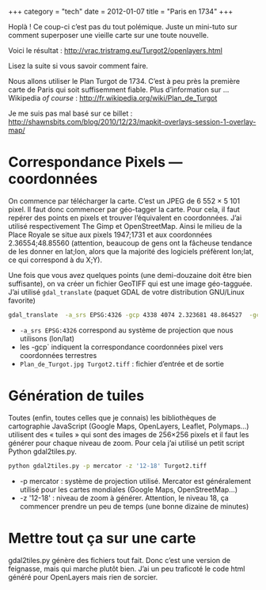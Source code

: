 +++
category = "tech"
date = 2012-01-07
title = "Paris en 1734"
+++

Hoplà ! Ce coup-ci c’est pas du tout polémique. Juste un mini-tuto sur
comment superposer une vieille carte sur une toute nouvelle.

Voici le résultat : <http://vrac.tristramg.eu/Turgot2/openlayers.html>

Lisez la suite si vous savoir comment faire.

Nous allons utiliser le Plan Turgot de 1734. C’est à peu près la
première carte de Paris qui soit suffisemment fiable. Plus
d’information sur ... Wikipedia *of course* :
<http://fr.wikipedia.org/wiki/Plan_de_Turgot>

Je me suis pas mal basé sur ce billet :
<http://shawnsbits.com/blog/2010/12/23/mapkit-overlays-session-1-overlay-map/>

# Correspondance Pixels — coordonnées

On commence par télécharger la carte. C’est un JPEG de 6 552 × 5 101
pixel. Il faut donc commencer par géo-tagger la carte. Pour cela, il
faut repérer des points en pixels et trouver l’équivalent en
coordonnées. J’ai utilisé respectivement The Gimp et OpenStreetMap.
Ainsi le milieu de la Place Royale se situe aux pixels 1947;1731 et aux
coordonnées 2.36554;48.85560 (attention, beaucoup de gens ont la
fâcheuse tendance de les donner en lat;lon, alors que la majorité des
logiciels préfèrent lon;lat, ce qui correspond à du X;Y).

Une fois que vous avez quelques points (une demi-douzaine doit être bien
suffisante), on va créer un fichier GeoTIFF qui est une image
géo-tagguée. J’ai utilisé `gdal_translate` (paquet GDAL de votre
distribution GNU/Linux favorite)

```sh
gdal_translate  -a_srs EPSG:4326 -gcp 4338 4074 2.323681 48.864527  -gcp 170 2069 2.377336 48.865656  -gcp 4940 4975 2.310114 48.868959 -gcp 1626 1112 2.373795 48.851863 -gcp 3566 463 2.3641 48.83893 -gcp 2925 3466 2.34119 48.865739  Plan_de_Turgot.jpg Turgot2.tiff
```

-   `-a_srs EPSG:4326` correspond au système de projection que nous
    utilisons (lon/lat)
-   les -gcp` indiquent la correspondance coordonnées pixel vers
    coordonnées terrestres
-   `Plan_de_Turgot.jpg Turgot2.tiff` : fichier d’entrée et de sortie

# Génération de tuiles

Toutes (enfin, toutes celles que je connais) les bibliothèques de
cartographie JavaScript (Google Maps, OpenLayers, Leaflet, Polymaps…)
utilisent des « tuiles » qui sont des images de 256×256 pixels et il
faut les générer pour chaque niveau de zoom. Pour cela j’ai utilisé un
petit script Python gdal2tiles.py.

```sh
python gdal2tiles.py -p mercator -z '12-18' Turgot2.tiff
```

-   -p mercator : système de projection utilisé. Mercator est
    généralement utilisé pour les cartes mondiales (Google Maps,
    OpenStreetMap...)
-   -z '12-18' : niveau de zoom à générer. Attention, le niveau 18, ça
    commencer prendre un peu de temps (une bonne dizaine de minutes)

# Mettre tout ça sur une carte

gdal2tiles.py génère des fichiers tout fait. Donc c’est une version de
feignasse, mais qui marche plutôt bien. J’ai un peu traficoté le code
html généré pour OpenLayers mais rien de sorcier.
